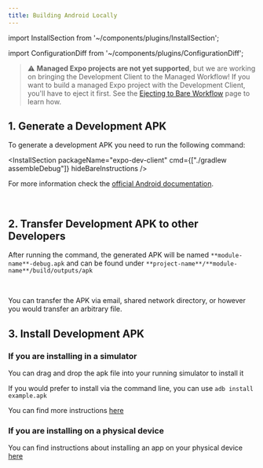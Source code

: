 ```yaml
---
title: Building Android Locally
---
```


import InstallSection from '~/components/plugins/InstallSection';

import ConfigurationDiff from '~/components/plugins/ConfigurationDiff';

> ⚠️ **Managed Expo projects are not yet supported**, but we are working on bringing the Development Client to the Managed Workflow! If you want to build a managed Expo project with the Development Client, you'll have to eject it first. See the [Ejecting to Bare Workflow](../workflow/customizing.md) page to learn how.

## 1. Generate a Development APK

To generate a development APK you need to run the following command:

<InstallSection packageName="expo-dev-client" cmd={["./gradlew assembleDebug"]} hideBareInstructions />

For more information check the [official Android documentation](https://developer.android.com/studio/build/building-cmdline#build_apk).

<br />

## 2. Transfer Development APK to other Developers

After running the command, the generated APK will be named `**module-name**-debug.apk` and can be found under `**project-name**/**module-name**/build/outputs/apk`

<br />

You can transfer the APK via email, shared network directory, or however you would transfer an arbitrary file.

## 3. Install Development APK

### If you are installing in a simulator

You can drag and drop the apk file into your running simulator to install it

If you would prefer to install via the command line, you can use `adb install example.apk`

You can find more instructions [here](https://developer.android.com/studio/run/emulator)

### If you are installing on a physical device

You can find instructions about installing an app on your physical device [here](https://developer.android.com/studio/run/device)
